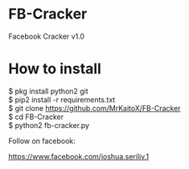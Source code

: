# FB-Cracker
Facebook Cracker v1.0

# How to install
$ pkg install python2 git <br>
$ pip2 install -r requirements.txt <br>
$ git clone https://github.com/MrKaitoX/FB-Cracker <br>
$ cd FB-Cracker <br>
$ python2 fb-cracker.py <br>



Follow on facebook:

https://www.facebook.com/joshua.seriliv.1
